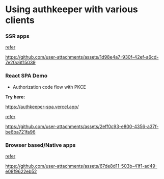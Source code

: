 

# Using authkeeper with various clients



### SSR apps

[refer](./ssr-express-demo/README.md)

https://github.com/user-attachments/assets/1d98e4a7-930f-42ef-a6cd-7e20c6f15039

### React SPA Demo

- Authorization code flow with PKCE

**Try here:**

https://authkeeper-spa.vercel.app/

[refer](./ssr-demo)

https://github.com/user-attachments/assets/2eff0c93-e800-4356-a37f-be6ba721fa96


### Browser based/Native apps

[refer](./browser-spa/README.md)

https://github.com/user-attachments/assets/67de8d11-503b-41f1-ad49-e08f9622eb52
